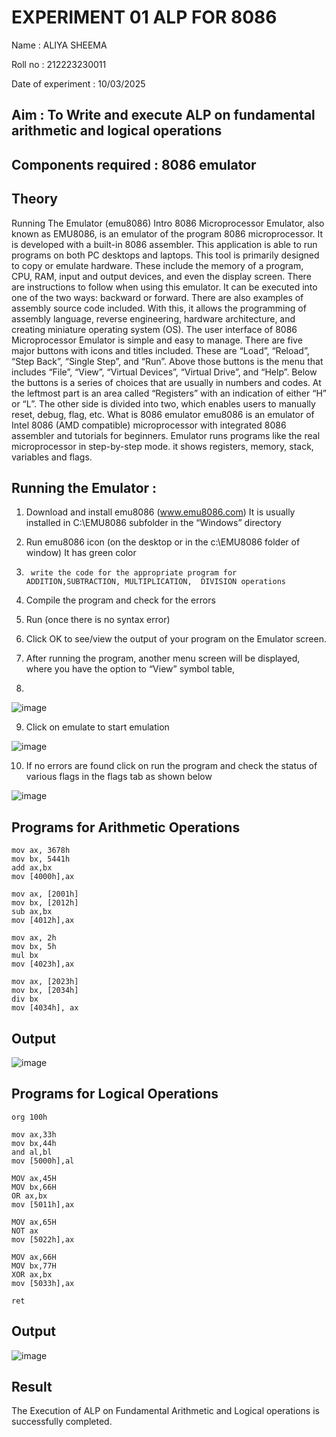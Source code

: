 # EXPERIMENT 01 ALP FOR 8086

Name : ALIYA SHEEMA

Roll no : 212223230011

Date of experiment : 10/03/2025


## Aim : To Write and execute ALP on fundamental arithmetic and logical operations

## Components required : 8086  emulator

## Theory 

Running The Emulator (emu8086) Intro 8086 Microprocessor Emulator, also known as EMU8086, is an emulator of the program 8086 microprocessor. It is developed with a built-in 8086 assembler. This application is able to run programs on both PC desktops and laptops. This tool is primarily designed to copy or emulate hardware. These include the memory of a program, CPU, RAM, input and output devices, and even the display screen. There are instructions to follow when using this emulator. It can be executed into one of the two ways: backward or forward. There are also examples of assembly source code included. With this, it allows the programming of assembly language, reverse engineering, hardware architecture, and creating miniature operating system (OS). The user interface of 8086 Microprocessor Emulator is simple and easy to manage. There are five major buttons with icons and titles included. These are “Load”, “Reload”, “Step Back”, “Single Step”, and “Run”. Above those buttons is the menu that includes “File”, “View”, “Virtual Devices”, “Virtual Drive”, and “Help”. Below the buttons is a series of choices that are usually in numbers and codes. At the leftmost part is an area called “Registers” with an indication of either “H” or “L”. The other side is divided into two, which enables users to manually reset, debug, flag, etc. What is 8086 emulator emu8086 is an emulator of Intel 8086 (AMD compatible) microprocessor with integrated 8086 assembler and tutorials for beginners. Emulator runs programs like the real microprocessor in step-by-step mode. it shows registers, memory, stack, variables and flags.


 ## Running the Emulator :
1.	Download and install emu8086 (www.emu8086.com) It is usually installed in C:\EMU8086 subfolder in the “Windows” directory
2.	  Run  emu8086 icon (on the desktop or in the c:\EMU8086 folder of window) It has green color 
 
 
3.		write the code for the appropriate program for ADDITION,SUBTRACTION, MULTIPLICATION,  DIVISION operations 

4.	 Compile the program and check for the errors 
5.	Run (once there is no syntax error) 

6.	Click OK to see/view the output of your program on the Emulator screen. 


7.	After running the program, another menu screen will be displayed, where you have the option to “View” symbol table,
8.	 


![image](https://user-images.githubusercontent.com/36288975/189273263-d65baae9-4b8f-4723-afb3-c0ffa4052b04.png)











9.	Click on emulate to start emulation 








![image](https://user-images.githubusercontent.com/36288975/189273273-9bb36ec1-e2e8-4892-8d35-37707332bfdc.png)








10.	If no errors are found click on run the program and check the status of various flags in the flags tab as shown below 






![image](https://user-images.githubusercontent.com/36288975/189273277-113a2a33-4a40-4ff8-95a5-ecd3a1f504fe.png)







## Programs for Arithmetic Operations

```
mov ax, 3678h
mov bx, 5441h
add ax,bx  
mov [4000h],ax

mov ax, [2001h]
mov bx, [2012h]
sub ax,bx
mov [4012h],ax 

mov ax, 2h
mov bx, 5h
mul bx
mov [4023h],ax

mov ax, [2023h]
mov bx, [2034h]
div bx
mov [4034h], ax

```

## Output  

![image](https://github.com/user-attachments/assets/94e9c7eb-5e03-495f-a33c-dda8615e63c8)


## Programs for Logical Operations

```
org 100h

mov ax,33h
mov bx,44h
and al,bl   
mov [5000h],al

MOV ax,45H
MOV bx,66H
OR ax,bx 
mov [5011h],ax

MOV ax,65H
NOT ax  
mov [5022h],ax

MOV ax,66H
MOV bx,77H
XOR ax,bx 
mov [5033h],ax

ret
```

 ## Output 

 ![image](https://github.com/user-attachments/assets/eddb60eb-718c-42bd-8268-5e1242b3e9b1)

 ## Result 

 The Execution of ALP on Fundamental Arithmetic and Logical operations is successfully completed.


